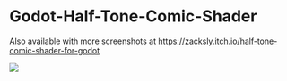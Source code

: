# Godot-Half-Tone-Comic-Shader
Also available with more screenshots at https://zacksly.itch.io/half-tone-comic-shader-for-godot

![](https://img.itch.zone/aW1hZ2UvODkyNjIzLzUwMzcyMzMucG5n/original/NPJuza.png)

